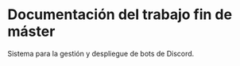 # Documentación del trabajo fin de máster

Sistema para la gestión y despliegue de bots de Discord.
